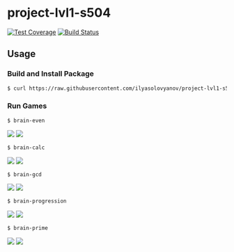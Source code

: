 # project-lvl1-s504
[![Test Coverage](https://api.codeclimate.com/v1/badges/a99a88d28ad37a79dbf6/test_coverage)](https://codeclimate.com/github/codeclimate/codeclimate/test_coverage)
 [![Build Status](https://travis-ci.org/ilyasolovyanov/project-lvl1-s504.svg?branch=master)](https://travis-ci.org/ilyasolovyanov/project-lvl1-s504)

## Usage

### Build and Install Package
```bash
$ curl https://raw.githubusercontent.com/ilyasolovyanov/project-lvl1-s504/master/install.sh | sh
```

### Run Games

```bash
$ brain-even
```
![](https://media.giphy.com/media/U6peoyw3SYgrtLg1gu/giphy.gif)
![](https://media.giphy.com/media/TfpXDC5lpwRRhPNdfA/giphy.gif)

```bash
$ brain-calc
```
![](https://media.giphy.com/media/RGjAqQgJbsP7e8DX1C/giphy.gif)
![](https://media.giphy.com/media/f8bCTXGKtvKz924tDK/giphy.gif)

```bash
$ brain-gcd
```
![](https://media.giphy.com/media/Y35PJgsHRlHADtFfmk/giphy.gif)
![](https://media.giphy.com/media/hsJOTwtW3JDdarCahT/giphy.gif)

```bash
$ brain-progression
```
![](https://media.giphy.com/media/Ifyaz5IhIfl7nkvQKW/giphy.gif)
![](https://media.giphy.com/media/jrbt9yqSF4joSSiwbD/giphy.gif)

```bash
$ brain-prime
```
![](https://media.giphy.com/media/iIHBa57lh26XTJ7KrI/giphy.gif)
![](https://media.giphy.com/media/jrbt9yqSF4joSSiwbD/giphy.gif)
